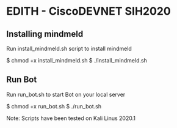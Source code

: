 # EDITH - CiscoDEVNET SIH2020

## Installing mindmeld

Run install_mindmeld.sh script to install mindmeld

$ chmod +x install_mindmeld.sh
$ ./install_mindmeld.sh


## Run Bot

Run run_bot.sh to start Bot on your local server

$ chmod +x run_bot.sh
$ ./run_bot.sh

Note: Scripts have been tested on Kali Linus 2020.1
